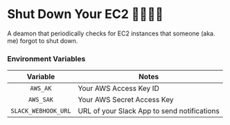 # Shut Down Your EC2 💸🤦🏼‍♂️
A deamon that periodically checks for EC2 instances that someone (aka. me) forgot to shut down.

### Environment Variables
| Variable | Notes |
| :---: | --- |
| `AWS_AK` | Your AWS Access Key ID |
| `AWS_SAK` | Your AWS Secret Access Key |
|`SLACK_WEBHOOK_URL` | URL of your Slack App to send notifications |
